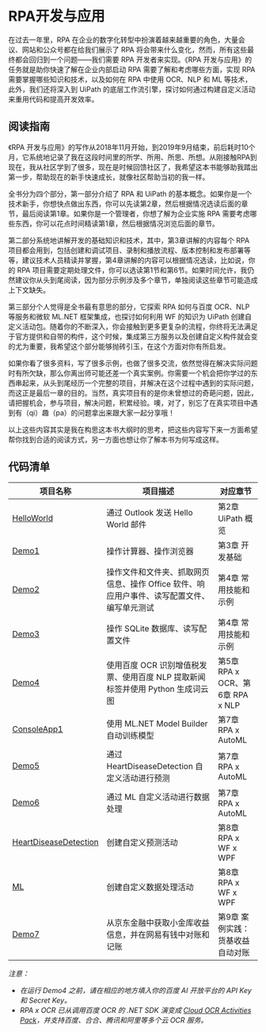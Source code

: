 # RPA开发与应用

在过去一年里，RPA 在企业的数字化转型中扮演着越来越重要的角色，大量会议、网站和公众号都在给我们展示了 RPA 将会带来什么变化，然而，所有这些最终都会回归到一个问题——我们需要 RPA 开发者来实现。《RPA 开发与应用》的任务就是助你快速了解在企业内部启动 RPA 需要了解和考虑哪些方面，实现 RPA 需要掌握哪些知识和技术，以及如何在 RPA 中使用 OCR、NLP 和 ML 等技术，此外，我们还将深入到 UiPath 的底层工作流引擎，探讨如何通过构建自定义活动来重用代码和提高开发效率。

## 阅读指南

《RPA 开发与应用》的写作从2018年11月开始，到2019年9月结束，前后耗时10个月，它系统地记录了我在这段时间里的所学、所用、所思、所想。从刚接触RPA到现在，我从社区学到了很多，现在是时候回馈社区了，我希望这本书能够助我踏出第一步，帮助现在的新手快速成长，就像社区帮助当初的我一样。

全书分为四个部分，第一部分介绍了 RPA 和 UiPath 的基本概念。如果你是一个技术新手，你想快点做出东西，你可以先读第2章，然后根据情况选读后面的章节，最后阅读第1章。如果你是一个管理者，你想了解为企业实施 RPA 需要考虑哪些东西，你可以花点时间精读第1章，然后根据情况浏览后面的章节。

第二部分系统地讲解开发的基础知识和技术，其中，第3章讲解的内容每个 RPA 项目都会用到，包括创建和调试项目、录制和播放流程、版本控制和发布部署等等，建议技术人员精读并掌握，第4章讲解的内容可以根据情况选读，比如说，你的 RPA 项目需要定期处理文件，你可以选读第1节和第6节。如果时间允许，我仍然建议你从头到尾阅读，因为部分示例涉及多个章节，单独阅读这些章节可能造成上下文缺失。

第三部分个人觉得是全书最有意思的部分，它探索 RPA 如何与百度 OCR、NLP 等服务和微软 ML.NET 框架集成，也探讨如何利用 WF 的知识为 UiPath 创建自定义活动包。随着你的不断深入，你会接触到更多更复杂的流程，你终将无法满足于官方提供和自带的构件，这个时候，集成第三方服务以及创建自定义构件就会变的尤为重要，我希望这个部分能够抛砖引玉，在这个方面对你有所启发。

如果你看了很多资料，写了很多示例，也做了很多交流，依然觉得在解决实际问题时有所欠缺，那么你离出师可能还差一个真实案例。你需要一个机会把你学过的东西串起来，从头到尾经历一个完整的项目，并解决在这个过程中遇到的实际问题，而这正是最后一章的目的。当然，真实项目有的是你未曾想过的奇葩问题，因此，请把握机会，参与项目，解决问题，积累经验。噢，对了，别忘了在真实项目中遇到有（qi）趣（pa）的问题拿出来跟大家一起分享哦！

以上这些内容其实是我在构思这本书大纲时的思考，把这些内容写下来一方面希望帮你找到合适的阅读方式，另一方面也想让你了解本书为何写成这样。

## 代码清单

项目名称|项目描述|对应章节
---|---|---
[HelloWorld](https://github.com/allenlooplee/RPABook/tree/master/src/HelloWorld)|通过 Outlook 发送 Hello World 邮件|第2章 UiPath 概览
[Demo1](https://github.com/allenlooplee/RPABook/tree/master/src/Demo1)|操作计算器、操作浏览器|第3章 开发基础
[Demo2](https://github.com/allenlooplee/RPABook/tree/master/src/Demo2)|操作文件和文件夹、抓取网页信息、操作 Office 软件、响应用户事件、读写配置文件、编写单元测试|第4章 常用技能和示例
[Demo3](https://github.com/allenlooplee/RPABook/tree/master/src/Demo3)|操作 SQLite 数据库、读写配置文件|第4章 常用技能和示例
[Demo4](https://github.com/allenlooplee/RPABook/tree/master/src/Demo4)|使用百度 OCR 识别增值税发票、使用百度 NLP 提取新闻标签并使用 Python 生成词云图|第5章 RPA x OCR、第6章 RPA x NLP
[ConsoleApp1](https://github.com/allenlooplee/RPABook/tree/master/src/ConsoleApp1)|使用 ML.NET Model Builder 自动训练模型|第7章 RPA x AutoML
[Demo5](https://github.com/allenlooplee/RPABook/tree/master/src/Demo5)|通过 HeartDiseaseDetection 自定义活动进行预测|第7章 RPA x AutoML
[Demo6](https://github.com/allenlooplee/RPABook/tree/master/src/Demo6)|通过 ML 自定义活动进行数据处理|第7章 RPA x AutoML
[HeartDiseaseDetection](https://github.com/allenlooplee/RPABook/tree/master/src/HeartDiseaseDetection)|创建自定义预测活动|第8章 RPA x WF x WPF
[ML](https://github.com/allenlooplee/RPABook/tree/master/src/ML)|创建自定义数据处理活动|第8章 RPA x WF x WPF
[Demo7](https://github.com/allenlooplee/RPABook/tree/master/src/Demo7)|从京东金融中获取小金库收益信息，并在网易有钱中对账和记账|第9章 案例实践：货基收益自动对账

*注意：*
* *在运行 Demo4 之前，请在相应的地方填入你的百度 AI 开放平台的 API Key 和 Secret Key。*
* *RPA x OCR 已从调用百度 OCR 的 .NET SDK 演变成 [Cloud OCR Activities Pack](https://github.com/allenlooplee/CloudOcrActivitiesPack)，并支持百度、合合、腾讯和阿里等多个云 OCR 服务。*
